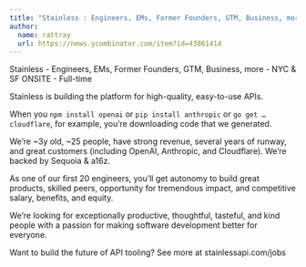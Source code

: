 ```yaml
---
title: "Stainless : Engineers, EMs, Former Founders, GTM, Business, more"
author:
  name: rattray
  url: https://news.ycombinator.com/item?id=43861414
---
```

Stainless - Engineers, EMs, Former Founders, GTM, Business, more - NYC &amp; SF ONSITE - Full-time

Stainless is building the platform for high-quality, easy-to-use APIs.

When you `npm install openai` or `pip install anthropic` or `go get …cloudflare`, for example, you’re downloading code that we generated.

We’re ~3y old, ~25 people, have strong revenue, several years of runway, and great customers (including OpenAI, Anthropic, and Cloudflare). We’re backed by Sequoia &amp; a16z.

As one of our first 20 engineers, you’ll get autonomy to build great products, skilled peers, opportunity for tremendous impact, and competitive salary, benefits, and equity.

We’re looking for exceptionally productive, thoughtful, tasteful, and kind people with a passion for making software development better for everyone.

Want to build the future of API tooling? See more at stainlessapi.com&#x2F;jobs
<JobApplication />
